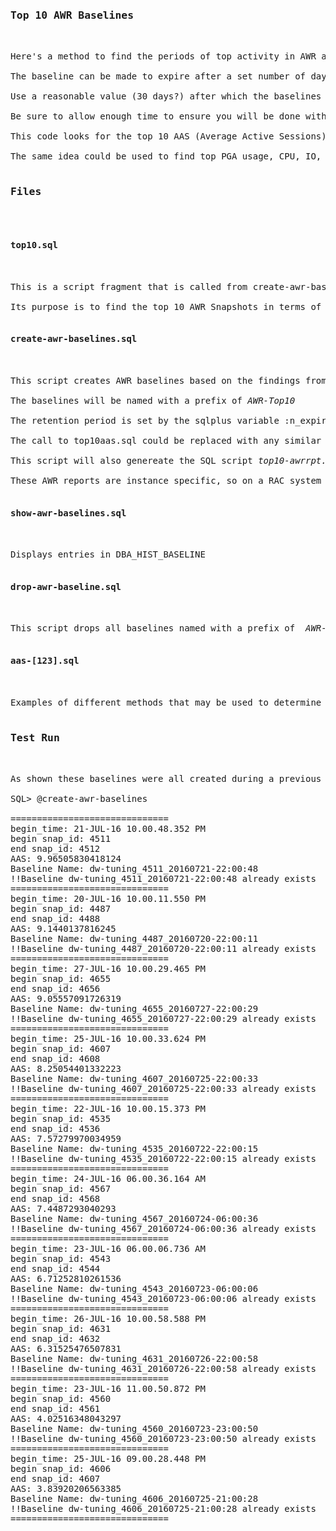 
<pre>

<h3>Top 10 AWR Baselines</h3>

Here's a method to find the periods of top activity in AWR and create a baseline for the top 10 periods.

The baseline can be made to expire after a set number of days so that you can just set them and forget them.

Use a reasonable value (30 days?) after which the baselines will just expire.

Be sure to allow enough time to ensure you will be done with them.

This code looks for the top 10 AAS (Average Active Sessions) periods and creates a baseline for each.

The same idea could be used to find top PGA usage, CPU, IO, etc.

<h3>Files</h3>

<h4>top10.sql</h4>

This is a script fragment that is called from create-awr-baselines.sql.

Its purpose is to find the top 10 AWR Snapshots in terms of maximum AAS (Average Active Sessions)

<h4>create-awr-baselines.sql</h4>

This script creates AWR baselines based on the findings from top10aas.sql.

The baselines will be named with a prefix of <i>AWR-Top10</i>

The retention period is set by the sqlplus variable :n_expire_days, and is currently set to 1 day

The call to top10aas.sql could be replaced with any similar SQL fragment that finds the top N snap_id's based on PGA usage, IO, etc.

This script will also genereate the SQL script <i>top10-awrrpt.sql</i> which can be used to generate an AWR report for each of the baselines.

These AWR reports are instance specific, so on a RAC system the report will be generated for the specific instance where the top db activity was found.

<h4>show-awr-baselines.sql</h4>

Displays entries in DBA_HIST_BASELINE

<h4>drop-awr-baseline.sql</h4>

This script drops all baselines named with a prefix of  <i>AWR-Top10</i>

<h4>aas-[123].sql</h4>

Examples of different methods that may be used to determine the top 10 AWR snapshots to examine.

<h3>Test Run</h3>

As shown these baselines were all created during a previous execution of the script

SQL> @create-awr-baselines

==============================
begin_time: 21-JUL-16 10.00.48.352 PM
begin snap_id: 4511
end snap_id: 4512
AAS: 9.96505830418124
Baseline Name: dw-tuning_4511_20160721-22:00:48
!!Baseline dw-tuning_4511_20160721-22:00:48 already exists
==============================
begin_time: 20-JUL-16 10.00.11.550 PM
begin snap_id: 4487
end snap_id: 4488
AAS: 9.1440137816245
Baseline Name: dw-tuning_4487_20160720-22:00:11
!!Baseline dw-tuning_4487_20160720-22:00:11 already exists
==============================
begin_time: 27-JUL-16 10.00.29.465 PM
begin snap_id: 4655
end snap_id: 4656
AAS: 9.05557091726319
Baseline Name: dw-tuning_4655_20160727-22:00:29
!!Baseline dw-tuning_4655_20160727-22:00:29 already exists
==============================
begin_time: 25-JUL-16 10.00.33.624 PM
begin snap_id: 4607
end snap_id: 4608
AAS: 8.25054401332223
Baseline Name: dw-tuning_4607_20160725-22:00:33
!!Baseline dw-tuning_4607_20160725-22:00:33 already exists
==============================
begin_time: 22-JUL-16 10.00.15.373 PM
begin snap_id: 4535
end snap_id: 4536
AAS: 7.57279970034959
Baseline Name: dw-tuning_4535_20160722-22:00:15
!!Baseline dw-tuning_4535_20160722-22:00:15 already exists
==============================
begin_time: 24-JUL-16 06.00.36.164 AM
begin snap_id: 4567
end snap_id: 4568
AAS: 7.4487293040293
Baseline Name: dw-tuning_4567_20160724-06:00:36
!!Baseline dw-tuning_4567_20160724-06:00:36 already exists
==============================
begin_time: 23-JUL-16 06.00.06.736 AM
begin snap_id: 4543
end snap_id: 4544
AAS: 6.71252810261536
Baseline Name: dw-tuning_4543_20160723-06:00:06
!!Baseline dw-tuning_4543_20160723-06:00:06 already exists
==============================
begin_time: 26-JUL-16 10.00.58.588 PM
begin snap_id: 4631
end snap_id: 4632
AAS: 6.31525476507831
Baseline Name: dw-tuning_4631_20160726-22:00:58
!!Baseline dw-tuning_4631_20160726-22:00:58 already exists
==============================
begin_time: 23-JUL-16 11.00.50.872 PM
begin snap_id: 4560
end snap_id: 4561
AAS: 4.02516348043297
Baseline Name: dw-tuning_4560_20160723-23:00:50
!!Baseline dw-tuning_4560_20160723-23:00:50 already exists
==============================
begin_time: 25-JUL-16 09.00.28.448 PM
begin snap_id: 4606
end snap_id: 4607
AAS: 3.83920206563385
Baseline Name: dw-tuning_4606_20160725-21:00:28
!!Baseline dw-tuning_4606_20160725-21:00:28 already exists
==============================



</pre>
